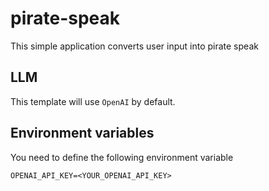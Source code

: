 # pirate-speak

This simple application converts user input into pirate speak

##  LLM

This template will use `OpenAI` by default. 

##  Environment variables

You need to define the following environment variable

```
OPENAI_API_KEY=<YOUR_OPENAI_API_KEY>
```
